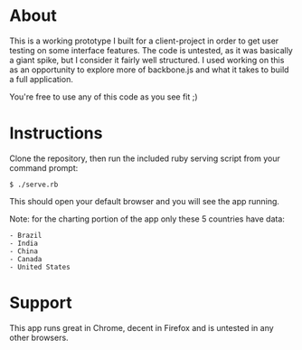 # About

  This is a working prototype I built for a client-project in order to get user testing on some interface features. 
  The code is untested, as it was basically a giant spike, but I consider it fairly well structured.
  I used working on this as an opportunity to explore more of backbone.js and what it takes to build a full application.
  
  You're free to use any of this code as you see fit ;)
  
# Instructions

  Clone the repository, then run the included ruby serving script from your command prompt:
  
    $ ./serve.rb

  This should open your default browser and you will see the app running.
  
  Note: for the charting portion of the app only these 5 countries have data:
  
    - Brazil
    - India
    - China
    - Canada
    - United States
  
# Support

  This app runs great in Chrome, decent in Firefox and is untested in any other browsers.
